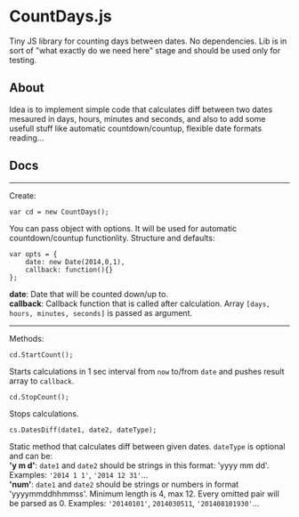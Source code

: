 # CountDays.js

Tiny JS library for counting days between dates. No dependencies.
Lib is in sort of "what exactly do we need here" stage and should be used only for testing.


## About

Idea is to implement simple code that calculates diff between two dates mesaured in days, hours, minutes and seconds, and also to add some usefull stuff like automatic countdown/countup, flexible date formats reading...


## Docs

---

Create:

    var cd = new CountDays();

You can pass object with options. It will be used for automatic countdown/countup functionlity. Structure and defaults:

    var opts = {
        date: new Date(2014,0,1),
        callback: function(){}
    };

**date**: Date that will be counted down/up to.  
**callback**: Callback function that is called after calculation. Array `[days, hours, minutes, seconds]` is passed as argument.

---

Methods:

    cd.StartCount();
    
Starts calculations in 1 sec interval from `now` to/from `date` and pushes result array to `callback`.

    cd.StopCount();
    
Stops calculations.

    cs.DatesDiff(date1, date2, dateType);
    
Static method that calculates diff between given dates. `dateType` is optional and can be:  
**'y m d'**: `date1` and `date2` should be strings in this format: 'yyyy mm dd'. Examples: `'2014 1 1'`, `'2014 12 31'`...  
**'num'**: `date1` and `date2` should be strings or numbers in format 'yyyymmddhhmmss'. Minimum length is 4, max 12. Every omitted pair will be parsed as 0. Examples: `'20140101'`, `2014030511`, `'201408101930'`...
